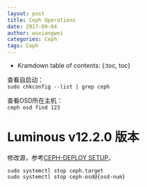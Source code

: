 ```yaml
---
layout: post
title: Ceph Operations
date: 2017-09-04
author: wuxiangwei
categories: Ceph
tags: Ceph
---
```


* Kramdown table of contents:
{:toc, toc}

查看自启动：    
`sudo chkconfig --list | grep ceph`

查看OSD所在主机：    
`ceph osd find 123`

# Luminous v12.2.0 版本


修改源，参考[CEPH-DEPLOY SETUP](http://docs.ceph.com/docs/master/start/quick-start-preflight/#debian-ubuntu)。




```
sudo systemctl stop ceph.target
sudo systemctl stop ceph-osd@{osd-num}
```




